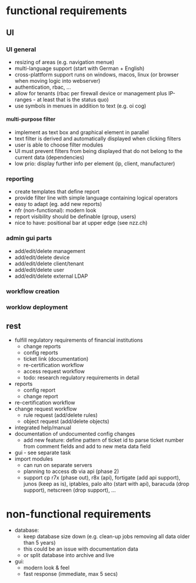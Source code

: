 # functional requirements
## UI
### UI general
- resizing of areas (e.g. navigation menue)
- multi-language support (start with German + English)
- cross-plattform support runs on windows, macos, linux (or browser when moving logic into webserver)
- authentication, rbac, ...
- allow for tenants (rbac per firewall device or management plus IP-ranges - at least that is the status quo)
- use symbols in menues in addition to text (e.g. oi cog)
#### multi-purpose filter
- implement as text box and graphical element in parallel
- text filter is derived and automatically displayed when clicking filters
- user is able to choose filter modules
- UI must prevent filters from being displayed that do not belong to the current data (dependencies)
- low prio: display further info per element (ip, client, manufacturer)
### reporting
- create templates that define report
- provide filter line with simple language containing logical operators
- easy to adapt (eg. add new reports)
- nfr (non-functional): modern look
- report visibility should be definable (group, users)
- nice to have: positional bar at upper edge (see nzz.ch)

### admin gui parts
  - add/edit/delete management
  - add/edit/delete device
  - add/edit/delete client/tenant
  - add/edit/delete user
  - add/edit/delete external LDAP
### workflow creation
### worklow deployment
## rest
- fulfill regulatory requirements of financial institutions
  - change reports
  - config reports
  - ticket link (documentation)
  - re-certification workflow
  - access request workflow
  - todo: research regulatory requirements in detail
- reports
  - config report
  - change report
- re-certification workflow
- change request workflow
  - rule request (add/delete rules)
  - object request (add/delete objects)
- integrated help/manual
- documentation of undocumented config changes
  - add new feature: define pattern of ticket id to parse ticket number from comment fields and add to new meta data field 
- gui - see separate task
- import modules
  - can run on separate servers
  - planning to access db via api (phase 2)
  - support cp r7x (phase out), r8x (api), fortigate (add api support), junos (keep as is), iptables, palo alto (start with api), baracuda (drop support), netscreen (drop support),
...
# non-functional requirements
- database:
  - keep database size down (e.g. clean-up jobs removing all data older than 5 years)
  - this could be an issue with documentation data
  - or split database into archive and live
- gui: 
  - modern look & feel
  - fast response (immediate, max 5 secs)
